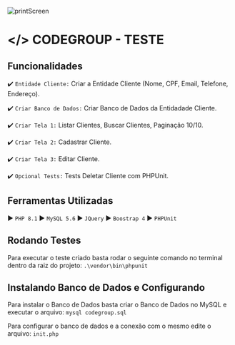 ![printScreen](https://i.ibb.co/wSwNDsX/Code-Group-Test.png)
# </> CODEGROUP - TESTE
## Funcionalidades
:heavy_check_mark: `Entidade Cliente:` Criar a Entidade Cliente (Nome, CPF, Email, Telefone, Endereço).

:heavy_check_mark: `Criar Banco de Dados:` Criar Banco de Dados da Entidadade Cliente.

:heavy_check_mark: `Criar Tela 1:` Listar Clientes, Buscar Clientes, Paginação 10/10.

:heavy_check_mark: `Criar Tela 2:` Cadastrar Cliente.

:heavy_check_mark: `Criar Tela 3:` Editar Cliente.

:heavy_check_mark: `Opcional Tests:` Tests Deletar Cliente com PHPUnit.


###

## Ferramentas Utilizadas
:arrow_forward: ``PHP 8.1``
:arrow_forward: ``MySQL 5.6``
:arrow_forward: ``JQuery``
:arrow_forward: ``Boostrap 4``
:arrow_forward: ``PHPUnit``

## Rodando Testes 
Para executar o teste criado basta rodar o seguinte comando no terminal dentro da raiz do projeto:
`.\vendor\bin\phpunit `

## Instalando Banco de Dados e Configurando
Para instalar o Banco de Dados basta criar o Banco de Dados no MySQL e executar o arquivo:
`mysql codegroup.sql `

Para configurar o banco de dados e a conexão com o mesmo edite o arquivo:
`init.php`
